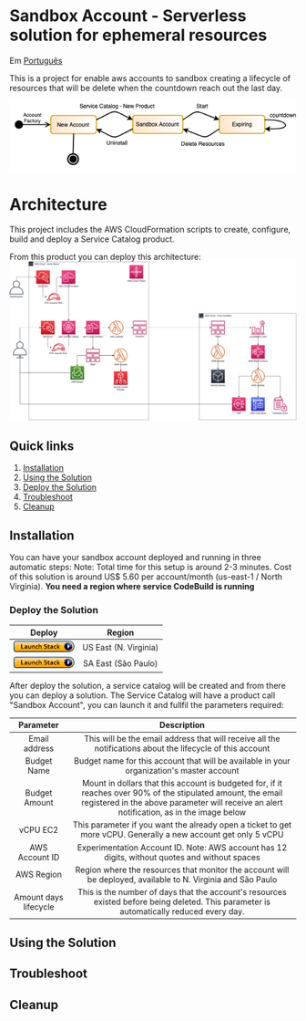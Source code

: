# Sandbox Account - Serverless solution for ephemeral resources

Em [Português](README_pt_BR.md)

This is a project for enable aws accounts to sandbox creating a lifecycle of resources that will be delete when the countdown reach out the last day.

![state-machine-account](images/account-statemachine-English.png)

# Architecture

This project includes the AWS CloudFormation scripts to create, configure, build and deploy a Service Catalog product.

From this product you can deploy this architecture:
![architecture](images/Architecture.png)


## Quick links

1. [Installation](#Installation)
2. [Using the Solution](#Using-the-solution)
2. [Deploy the Solution](#Deploy-the-solution)
3. [Troubleshoot](#Troubleshoot)
4. [Cleanup](#Cleanup)

## Installation

You can have your sandbox account deployed and running in three automatic steps:
Note: Total time for this setup is around 2-3 minutes. 
Cost of this solution is around US$ 5.60 per account/month (us-east-1 / North Virginia). **You need a region where service CodeBuild is running**

### Deploy the Solution 
  
|Deploy | Region |
|:---:|:---:|
|[![launch stack](/images/launch_stack_button.png)][us-east-1-account-sandbox] | US East (N. Virginia)|
|[![launch stack](/images/launch_stack_button.png)][sa-east-1-account-sandbox] | SA East (São Paulo)|

After deploy the solution, a service catalog will be created and from there you can deploy a solution.
The Service Catalog will have a product call "Sandbox Account", you can launch it and fullfil the parameters required:

|Parameter | Description |
|:---:|:---:|
|Email address | This will be the email address that will receive all the notifications about the lifecycle of this account|
|Budget Name| Budget name for this account that will be available in your organization's master account |
|Budget Amount| Mount in dollars that this account is budgeted for, if it reaches over 90% of the stipulated amount, the email registered in the above parameter will receive an alert notification, as in the image below|
|vCPU EC2| This parameter if you want the already open a ticket to get more vCPU. Generally a new account get only 5 vCPU|
|AWS Account ID| Experimentation Account ID. Note: AWS account has 12 digits, without quotes and without spaces|
|AWS Region| Region where the resources that monitor the account will be deployed, available to N. Virginia and São Paulo|
|Amount days lifecycle| This is the number of days that the account's resources existed before being deleted. This parameter is automatically reduced every day.|
## Using the Solution

## Troubleshoot

## Cleanup


[us-east-1-account-sandbox]: https://console.aws.amazon.com/cloudformation/home?region=us-east-1#/stacks/new?stackName=CreateSC-Sandbox&templateURL=https://masterbuilder-account-sandbox.s3.amazonaws.com/sandbox-service-catalog.yaml
[sa-east-1-account-sandbox]: https://console.aws.amazon.com/cloudformation/home?region=sa-east-1#/stacks/new?stackName=CreateSC-Sandbox&templateURL=https://masterbuilder-account-sandbox.s3.amazonaws.com/sandbox-service-catalog.yaml

